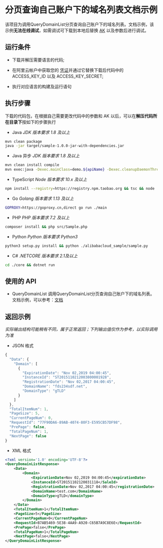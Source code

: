 # 分页查询自己账户下的域名列表文档示例

该项目为调用QueryDomainList分页查询自己账户下的域名列表。文档示例，该示例**无法在线调试**，如需调试可下载到本地后替换 [AK](https://usercenter.console.aliyun.com/#/manage/ak) 以及参数后进行调试。

## 运行条件

- 下载并解压需要语言的代码;

- 在阿里云帐户中获取您的 [凭证](https://usercenter.console.aliyun.com/#/manage/ak)并通过它替换下载后代码中的 ACCESS_KEY_ID 以及 ACCESS_KEY_SECRET;

- 执行对应语言的构建及运行语句

## 执行步骤
下载的代码包，在根据自己需要更改代码中的参数和 AK 以后，可以在**解压代码所在目录下**按如下的步骤执行

- Java
*JDK 版本要求 1.8 及以上*
```sh
mvn clean package
java -jar target/sample-1.0.0-jar-with-dependencies.jar
```

- Java 异步
*JDK 版本要求 1.8 及以上*
```sh
mvn clean install compile
mvn exec:java -Dexec.mainClass=demo.${apiName} -Dexec.cleanupDaemonThreads=false
```

- TypeScript
*Node 版本要求 10.x 及以上*
```sh
npm install --registry=https://registry.npm.taobao.org && tsc && node ./dist/client.js
```

- Go
*Golang 版本要求 1.13 及以上*
```sh
GOPROXY=https://goproxy.cn,direct go run ./main
```

- PHP
*PHP 版本要求 7.2 及以上*
```sh
composer install && php src/Sample.php
```

- Python
*Python 版本要求 Python3*
```sh
python3 setup.py install && python ./alibabacloud_sample/sample.py
```

- C#
*.NETCORE 版本要求 2.1及以上*
```sh
cd ./core && dotnet run
```

## 使用的 API

-  QueryDomainList 调用QueryDomainList分页查询自己账户下的域名列表。文档示例，可以参考：[文档](https://next.api.aliyun.com/document/Domain/2018-01-29/QueryDomainList)



## 返回示例

*实际输出结构可能稍有不同，属于正常返回；下列输出值仅作为参考，以实际调用为准*


- JSON 格式 
```js
{
  "Data": {
    "Domain": [
      {
        "ExpirationDate": "Nov 02,2019 04:00:45",
        "InstanceId": "ST2015110212003800001928",
        "RegistrationDate": "Nov 02,2017 04:00:45",
        "DomainName": "fds234sdf.net",
        "DomainType": "gTLD"
      }
    ]
  },
  "TotalItemNum": 1,
  "PageSize": 5,
  "CurrentPageNum": 0,
  "RequestId": "77F90DA6-89AB-4074-80F3-E595CB57DF98",
  "PrePage": false,
  "TotalPageNum": 1,
  "NextPage": false
}
```
- XML 格式 
```xml
<?xml version='1.0' encoding='UTF-8'?>
<QueryDomainListResponse>
    <Data>
        <Domain>
            <ExpirationDate>Nov 02,2019 04:00:45</expirationDate>
            <InstanceId>ST20151102120031118</SaleId>
            <RegistrationDate>Nov 02,2017 04:00:45</registrationDate>
            <DomainName>test.com</DomainName>
            <DomainType>gTLD</domainType>
        </Domain>
    </Data>
    <TotalItemNum>1</TotalItemNum>
    <PageSize>5</PageSize>
    <CurrentPageNum>0</CurrentPageNum>
    <RequestId>B7AB5469-5E38-4AA9-A920-C65B7A9C8E6E</RequestId>
    <PrePage>false</PrePage>
    <TotalPageNum>1</TotalPageNum>
    <NextPage>false</NextPage>
</QueryDomainListResponse>
```


